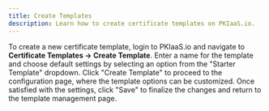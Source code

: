 ```yaml
---
title: Create Templates
description: Learn how to create certificate templates on PKIaaS.io.
---
```

To create a new certificate template, login to PKIaaS.io and navigate to **Certificate Templates -> Create Template**. Enter a name for the template and choose default settings by selecting an option from the "Starter Template" dropdown. Click "Create Template" to proceed to the configuration page, where the template options can be customized. Once satisfied with the settings, click "Save" to finalize the changes and return to the template management page.
